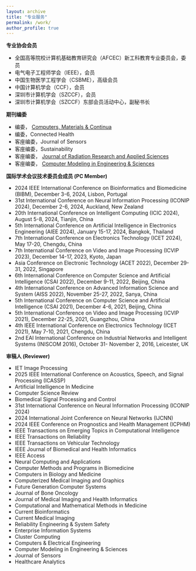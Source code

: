 ```yaml
---
layout: archive
title: "专业服务"
permalink: /work/
author_profile: true
---
```



**专业协会会员**
- 全国高等院校计算机基础教育研究会（AFCEC）新工科教育专业委员会，委员
- 电气电子工程师学会（IEEE），会员
- 中国生物医学工程学会（CSBME），高级会员
- 中国计算机学会（CCF），会员
- 深圳市计算机学会（SZCCF），会员
- 深圳市计算机学会（SZCCF）东部会员活动中心，副秘书长


**期刊编委**
- 编委， [Computers, Materials & Continua](https://www.techscience.com/cmc/editors)
- 编委，Connected Health
- 客座编委，Journal of Sensors
- 客座编委，Sustainability
- 客座编委， [Journal of Radiation Research and Applied Sciences](https://www.sciencedirect.com/journal/journal-of-radiation-research-and-applied-sciences/special-issue/10PSSC1VQ37)
- 客座编委， [Computer Modeling in Engineering & Sciences](https://www.techscience.com/CMES/special_detail/frontiers)


**国际学术会议技术委员会成员 (PC Member)**
- 2024 IEEE International Conference on Bioinformatics and Biomedicine (BIBM), December 3-6, 2024, Lisbon, Portugal
- 31st International Conference on Neural Information Processing (ICONIP 2024), December 2-6, 2024, Auckland, New Zealand
- 20th International Conference on Intelligent Computing (ICIC 2024), August 5-8, 2024, Tianjin, China
- 5th International Conference on Artificial Intelligence in Electronics Engineering (AIEE 2024), January 15-17, 2024, Bangkok, Thailand
- 7th International Conference on Electronics Technology (ICET 2024), May 17-20, Chengdu, China
- 7th International Conference on Video and Image Processing (ICVIP 2023), December 14-17, 2023, Kyoto, Japan
- Asia Conference on Electronic Technology (ACET 2022), December 29-31, 2022, Singapore
- 6th International Conference on Computer Science and Artificial Intelligence (CSAI 2022), December 9-11, 2022, Beijing, China
- 4th International Conference on Advanced Information Science and System (AISS 2022), November 25-27, 2022, Sanya, China
- 5th International Conference on Computer Science and Artificial Intelligence (CSAI 2021), December 4-6, 2021, Beijing, China
- 5th International Conference on Video and Image Processing (ICVIP 2021), December 22-25, 2021, Guangzhou, China
- 4th IEEE International Conference on Electronics Technology (ICET 2021), May 7-10, 2021, Chengdu, China
- 2nd EAI International Conference on Industrial Networks and Intelligent Systems (INISCOM 2016), October 31- November 2, 2016, Leicester, UK


**审稿人 (Reviewer)**
- IET Image Processing
- 2025 IEEE International Conference on Acoustics, Speech, and Signal Processing (ICASSP)
- Artificial Intelligence In Medicine
- Computer Science Review
- Biomedical Signal Processing and Control
- 31st International Conference on Neural Information Processing (ICONIP 2024)
- 2024 International Joint Conference on Neural Networks (IJCNN)
- 2024 IEEE Conference on Prognostics and Health Management (ICPHM)
- IEEE Transactions on Emerging Topics in Computational Intelligence
- IEEE Transactions on Reliability
- IEEE Transactions on Vehicular Technology
- IEEE Journal of Biomedical and Health Informatics
- IEEE Access
- Neural Computing and Applications
- Computer Methods and Programs in Biomedicine
- Computers in Biology and Medicine
- Computerized Medical Imaging and Graphics
- Future Generation Computer Systems
- Journal of Bone Oncology
- Journal of Medical Imaging and Health Informatics
- Computational and Mathematical Methods in Medicine
- Current Bioinformatics
- Current Medical Imaging
- Reliability Engineering & System Safety
- Enterprise Information Systems
- Cluster Computing
- Computers & Electrical Engineering
- Computer Modeling in Engineering & Sciences
- Journal of Sensors
- Healthcare Analytics
